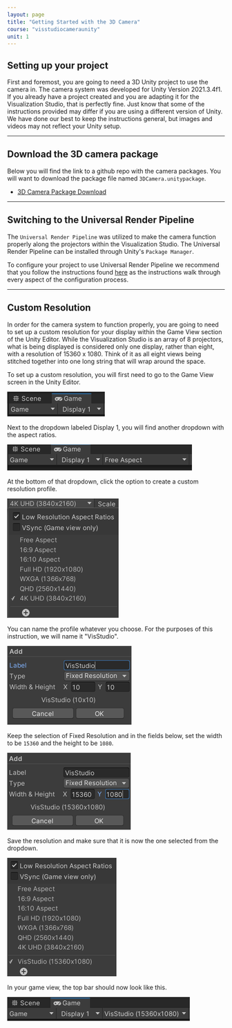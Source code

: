 ```yaml
---
layout: page
title: "Getting Started with the 3D Camera"
course: "visstudiocameraunity"
unit: 1
---
```


## Setting up your project

First and foremost, you are going to need a 3D Unity project to use the camera in. The camera system was developed for Unity Version 2021.3.4f1. If you already have a project created and you are adapting it for the Visualization Studio, that is perfectly fine. Just know that some of the instructions provided may differ if you are using a different version of Unity. We have done our best to keep the instructions general, but images and videos may not reflect your Unity setup.

---

## Download the 3D camera package

Below you will find the link to a github repo with the camera packages. You will want to download the package file named ```3DCamera.unitypackage```.

* [3D Camera Package Download](https://github.com/Elliott-Schultz/VisStudioTesting/blob/main/Assets/Packages/3DCamera.unitypackage)

---

## Switching to the Universal Render Pipeline

The ```Universal Render Pipeline``` was utilized to make the camera function properly along the projectors within the Visualization Studio. The Universal Render Pipeline can be installed through Unity's ```Package Manager```.

To configure your project to use Universal Render Pipeline we recommend that you follow the instructions found [here](https://www.tomstephensondeveloper.co.uk/post/unity-universal-render-pipeline-urp-initial-setup) as the instructions walk through every aspect of the configuration process.

---

## Custom Resolution

In order for the camera system to function properly, you are going to need to set up a custom resolution for your display within the Game View section of the Unity Editor. While the Visualization Studio is an array of 8 projectors, what is being displayed is considered only one display, rather than eight, with a resolution of 15360 x 1080. Think of it as all eight views being stitched together into one long string that will wrap around the space.

To set up a custom resolution, you will first need to go to the Game View screen in the Unity Editor.

![Switch to game view](images/gameview.png)

Next to the dropdown labeled Display 1, you will find another dropdown with the aspect ratios.

![Open aspect ratios](images/aspectratio.png)

At the bottom of that dropdown, click the option to create a custom resolution profile.

![Click to add custom aspect ratio](images/dropdown.png)

You can name the profile whatever you choose. For the purposes of this instruction, we will name it "VisStudio".

![Set name of custom aspect ratio](images/namevisstudio.png)

Keep the selection of Fixed Resolution and in the fields below, set the width to be ```15360``` and the height to be ```1080```.

![Set values of custom aspect ratio](images/setresolution.png)

Save the resolution and make sure that it is now the one selected from the dropdown.

![Save custom aspect ratio](images/saved.png)

In your game view, the top bar should now look like this.

![Final result](images/finalaspectratio.png)
